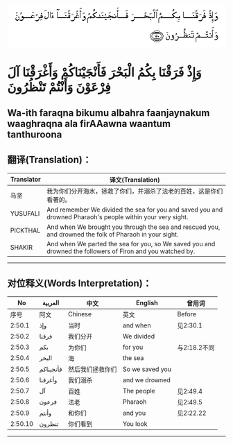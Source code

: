 ![002:050](images/002_050.gif)

#  وَإِذْ فَرَقْنَا بِكُمُ الْبَحْرَ فَأَنْجَيْنَاكُمْ وَأَغْرَقْنَا آلَ فِرْعَوْنَ وَأَنْتُمْ تَنْظُرُونَ 

## Wa-ith faraqna bikumu albahra faanjaynakum waaghraqna ala firAAawna waantum tanthuroona

## 翻译(Translation)：

| Translator | 译文(Translation)                                            |
| ---------- | ------------------------------------------------------------ |
| 马坚       | 我为你们分开海水，拯救了你们，并溺杀了法老的百姓，这是你们看著的。 |
| YUSUFALI   | And remember We divided the sea for you and saved you and drowned Pharaoh's people within your very sight. |
| PICKTHAL   | And when We brought you through the sea and rescued you, and drowned the folk of Pharaoh in your sight. |
| SHAKIR     | And when We parted the sea for you, so We saved you and drowned the followers of Firon and you watched by. |

---

## 对位释义(Words Interpretation)：

| No      | العربية   | 中文             | English         | 曾用词       |
| ------- | --------- | ---------------- | --------------- | ------------ |
| 序号    | 阿文      | Chinese          | 英文            | Before       |
| 2:50.1  | وإذ       | 当时             | and when        | 见2:30.1     |
| 2:50.2  | فرقنا     | 我们分开         | We divided      |              |
| 2:50.3  | بكم       | 为你们           | for you         | 与2:18.2不同 |
| 2:50.4  | البحر     | 海               | the sea         |              |
| 2:50.5  | فأنجيناكم | 然后我们拯救你们 | So we saved you |              |
| 2:50.6  | وأغرقنا   | 我们溺杀         | and we drowned  |              |
| 2:50.7  | آل        | 百姓             | The people      | 见2:49.4     |
| 2:50.8  | فرعون     | 法老             | Pharaoh         | 见2:49.5     |
| 2:50.9  | وأنتم     | 和你们           | and you         | 见2:22.22    |
| 2:50.10 | تنظرون    | 你们看到         | You look        |              |

---
